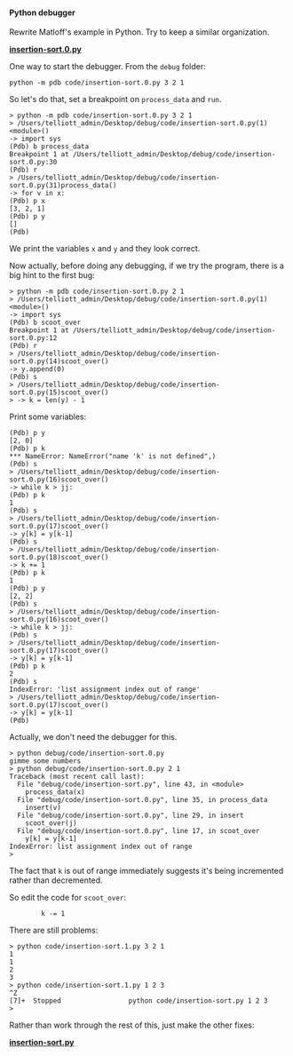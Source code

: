 #### Python debugger

Rewrite Matloff's example in Python.  Try to keep a similar organization.

[**insertion-sort.0.py**](../code/insertion-sort.0.py)

One way to start the debugger.  From the ``debug`` folder:

```
python -m pdb code/insertion-sort.0.py 3 2 1
```

So let's do that, set a breakpoint on ``process_data`` and ``run``.

```
> python -m pdb code/insertion-sort.0.py 3 2 1
> /Users/telliott_admin/Desktop/debug/code/insertion-sort.0.py(1)<module>()
-> import sys
(Pdb) b process_data
Breakpoint 1 at /Users/telliott_admin/Desktop/debug/code/insertion-sort.0.py:30
(Pdb) r
> /Users/telliott_admin/Desktop/debug/code/insertion-sort.0.py(31)process_data()
-> for v in x:
(Pdb) p x
[3, 2, 1]
(Pdb) p y
[]
(Pdb)
```

We print the variables ``x`` and ``y`` and they look correct.

Now actually, before doing any debugging, if we try the program, there is a big hint to the first bug:

```
> python -m pdb code/insertion-sort.0.py 2 1
> /Users/telliott_admin/Desktop/debug/code/insertion-sort.0.py(1)<module>()
-> import sys
(Pdb) b scoot_over
Breakpoint 1 at /Users/telliott_admin/Desktop/debug/code/insertion-sort.0.py:12
(Pdb) r
> /Users/telliott_admin/Desktop/debug/code/insertion-sort.0.py(14)scoot_over()
-> y.append(0)
(Pdb) s
> /Users/telliott_admin/Desktop/debug/code/insertion-sort.0.py(15)scoot_over()
> -> k = len(y) - 1
```

Print some variables:

```
(Pdb) p y
[2, 0]
(Pdb) p k
*** NameError: NameError("name 'k' is not defined",)
(Pdb) s
> /Users/telliott_admin/Desktop/debug/code/insertion-sort.0.py(16)scoot_over()
-> while k > jj:
(Pdb) p k
1
(Pdb) s
> /Users/telliott_admin/Desktop/debug/code/insertion-sort.0.py(17)scoot_over()
-> y[k] = y[k-1]
(Pdb) s
> /Users/telliott_admin/Desktop/debug/code/insertion-sort.0.py(18)scoot_over()
-> k += 1
(Pdb) p k
1
(Pdb) p y
[2, 2]
(Pdb) s
> /Users/telliott_admin/Desktop/debug/code/insertion-sort.0.py(16)scoot_over()
-> while k > jj:
(Pdb) s
> /Users/telliott_admin/Desktop/debug/code/insertion-sort.0.py(17)scoot_over()
-> y[k] = y[k-1]
(Pdb) p k
2
(Pdb) s
IndexError: 'list assignment index out of range'
> /Users/telliott_admin/Desktop/debug/code/insertion-sort.0.py(17)scoot_over()
-> y[k] = y[k-1]
(Pdb) 
```

Actually, we don't need the debugger for this.

```
> python debug/code/insertion-sort.0.py
gimme some numbers
> python debug/code/insertion-sort.0.py 2 1
Traceback (most recent call last):
  File "debug/code/insertion-sort.py", line 43, in <module>
    process_data(x)
  File "debug/code/insertion-sort.0.py", line 35, in process_data
    insert(v)
  File "debug/code/insertion-sort.0.py", line 29, in insert
    scoot_over(j)
  File "debug/code/insertion-sort.0.py", line 17, in scoot_over
    y[k] = y[k-1]
IndexError: list assignment index out of range
>
```

The fact that ``k`` is out of range immediately suggests it's being incremented rather than decremented.

So edit the code for ``scoot_over``:

```
        k -= 1
```

There are still problems:

```
> python code/insertion-sort.1.py 3 2 1
1
1
2
3
> python code/insertion-sort.1.py 1 2 3
^Z
[7]+  Stopped                 python code/insertion-sort.py 1 2 3
>
```

Rather than work through the rest of this, just make the other fixes:

[**insertion-sort.py**](../code/insertion-sort.py)

